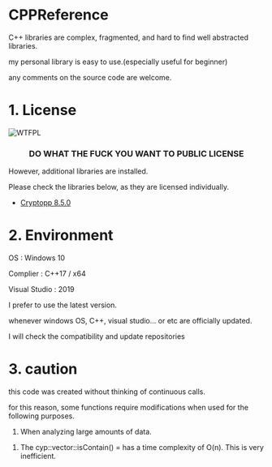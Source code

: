 # CPPReference

C++ libraries are complex, fragmented, and hard to find well abstracted libraries.

my personal library is easy to use.(especially useful for beginner)

any comments on the source code are welcome.


# 1. License

![WTFPL](https://i.imgur.com/nAsQFRo.png) 

<h3 align="center">DO WHAT THE FUCK YOU WANT TO PUBLIC LICENSE</h1>

However, additional libraries are installed.

Please check the libraries below, as they are licensed individually.

- [Cryptopp 8.5.0](https://github.com/weidai11/cryptopp)

# 2. Environment


OS : Windows 10

Complier : C++17 / x64

Visual Studio : 2019


I prefer to use the latest version.

whenever windows OS, C++, visual studio... or etc are officially updated. 

I will check the compatibility and update repositories

# 3. caution

this code was created without thinking of continuous calls.

for this reason, some functions require modifications when used for the following purposes.

1. When analyzing large amounts of data.

1) The cyp::vector::isContain() = has a time complexity of O(n). This is very inefficient.
